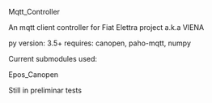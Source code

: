 Mqtt_Controller

An mqtt client controller for Fiat Elettra project a.k.a VIENA

py version: 3.5+
requires: canopen, paho-mqtt, numpy

Current submodules used:

Epos_Canopen

Still in preliminar tests
